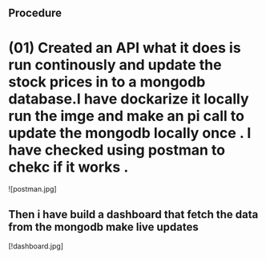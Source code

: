 ## Procedure

# (01) Created an API what it does is run continously and update the stock prices in to a mongodb database.I have dockarize it locally run the imge and make an pi call to update the mongodb locally once . I have checked using postman to chekc if it works .

![postman.jpg]

## Then i have build a dashboard that fetch the data from the mongodb make live updates

[!dashboard.jpg]
